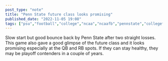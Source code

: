 ```yaml
---
post_type: "note" 
title: "Penn State future class looks promising"
published_date: "2022-11-05 19:08"
tags: ["psu","football","college","ncaa","ncaafb","pennstate","collegefootball"]
---
```


Slow start but good bounce back by Penn State after two straight losses. This game also gave a good glimpse of the future class and it looks promising especially at the QB and RB spots. If they can stay healthy, they may be playoff contenders in a couple of years. 